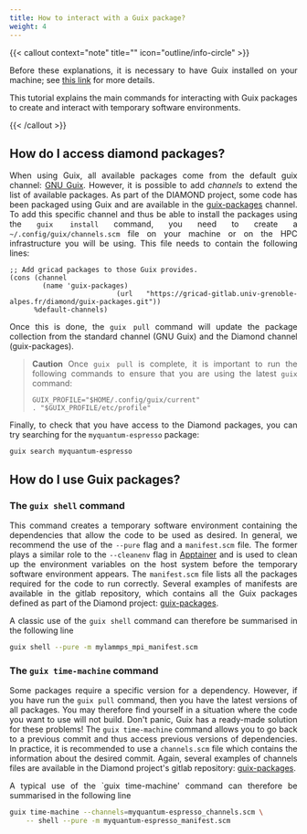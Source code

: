 ```yaml
---
title: How to interact with a Guix package?
weight: 4
---
```


<div align="justify">

{{< callout context="note" title="" icon="outline/info-circle" >}}

Before these explanations, it is necessary to have Guix installed on your machine; see [this link](/en/documentation/install/install-guix/) for more details.

This tutorial explains the main commands for interacting with Guix packages to create and interact with temporary software environments.

{{< /callout >}}

## How do I access diamond packages?

When using Guix, all available packages come from the default guix channel: [GNU Guix](https://hpc.guix.info/browse). However, it is possible to add *channels* to extend the list of available packages. As part of the DIAMOND project, some code has been packaged using Guix and are available in the [guix-packages](https://gricad-gitlab.univ-grenoble-alpes.fr/diamond/guix-packages) channel. To add this specific channel and thus be able to install the packages using the `guix install` command, you need to create a `~/.config/guix/channels.scm` file on your machine or on the HPC infrastructure you will be using. This file needs to contain the following lines:

```
;; Add gricad packages to those Guix provides.
(cons (channel
        (name 'guix-packages)
        (url "https://gricad-gitlab.univ-grenoble-alpes.fr/diamond/guix-packages.git"))
      %default-channels)
```

Once this is done, the `guix pull` command will update the package collection from the standard channel (GNU Guix) and the Diamond channel (guix-packages).  

> **Caution** Once `guix pull` is complete, it is important to run the following commands to ensure that you are using the latest `guix` command:
>
>```
>GUIX_PROFILE="$HOME/.config/guix/current"
>. "$GUIX_PROFILE/etc/profile"
>```

Finally, to check that you have access to the Diamond packages, you can try searching for the `myquantum-espresso` package:

```
guix search myquantum-espresso
```

## How do I use Guix packages?

### The `guix shell` command

This command creates a temporary software environment containing the dependencies that allow the code to be used as desired. In general, we recommend the use of the `--pure` flag and a `manifest.scm` file. The former plays a similar role to the `--cleanenv` flag in [Apptainer](/en/documentation/use/apptainer-isolation-flags/) and is used to clean up the environment variables on the host system before the temporary software environment appears. The `manifest.scm` file lists all the packages required for the code to run correctly. Several examples of manifests are available in the gitlab repository, which contains all the Guix packages defined as part of the Diamond project: [guix-packages](https://gricad-gitlab.univ-grenoble-alpes.fr/diamond/guix-packages/-/tree/master/manifests?ref_type=heads).

A classic use of the `guix shell` command can therefore be summarised in the following line

```bash
guix shell --pure -m mylammps_mpi_manifest.scm
```

### The `guix time-machine` command

Some packages require a specific version for a dependency. However, if you have run the `guix pull` command, then you have the latest versions of all packages. You may therefore find yourself in a situation where the code you want to use will not build. Don't panic, Guix has a ready-made solution for these problems! The `guix time-machine` command allows you to go back to a previous commit and thus access previous versions of dependencies. In practice, it is recommended to use a `channels.scm` file which contains the information about the desired commit. Again, several examples of channels files are available in the Diamond project's gitlab repository: [guix-packages](https://gricad-gitlab.univ-grenoble-alpes.fr/diamond/guix-packages/-/tree/master/manifests/with_time_machine?ref_type=heads).

A typical use of the `guix time-machine' command can therefore be summarised in the following line

```bash
guix time-machine --channels=myquantum-espresso_channels.scm \
    -- shell --pure -m myquantum-espresso_manifest.scm
```

</div>